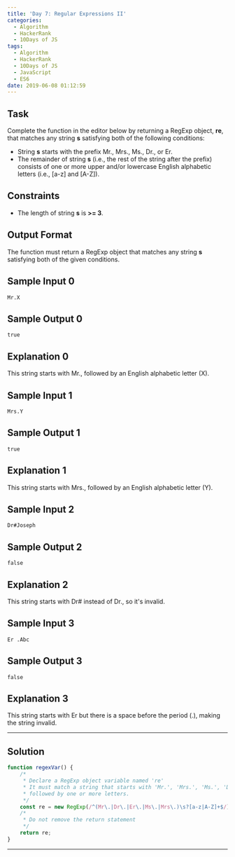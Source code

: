 ```yaml
---
title: 'Day 7: Regular Expressions II'
categories:
  - Algorithm
  - HackerRank
  - 10Days of JS
tags:
  - Algorithm
  - HackerRank
  - 10Days of JS
  - JavaScript
  - ES6
date: 2019-06-08 01:12:59
---
```


## Task

Complete the function in the editor below by returning a RegExp object, **re**, that matches any string **s** satisfying both of the following conditions:

- String **s** starts with the prefix Mr., Mrs., Ms., Dr., or Er.
- The remainder of string **s** (i.e., the rest of the string after the prefix) consists of one or more upper and/or lowercase English alphabetic letters (i.e., [a-z] and [A-Z]).

## Constraints
   
- The length of string **s** is **>= 3**.


## Output Format
   
The function must return a RegExp object that matches any string **s** satisfying both of the given conditions.


## Sample Input 0
```
Mr.X
```

## Sample Output 0
```
true
```

## Explanation 0

This string starts with Mr., followed by an English alphabetic letter (X).


## Sample Input 1
```
Mrs.Y
```

## Sample Output 1
```
true
```

## Explanation 1

This string starts with Mrs., followed by an English alphabetic letter (Y).


## Sample Input 2
```
Dr#Joseph
```

## Sample Output 2
```
false
```

## Explanation 2

This string starts with Dr# instead of Dr., so it's invalid.


## Sample Input 3
```
Er .Abc
```

## Sample Output 3
```
false
```

## Explanation 3

This string starts with Er but there is a space before the period (.), making the string invalid.


---

## Solution

```javascript
function regexVar() {
    /*
     * Declare a RegExp object variable named 're'
     * It must match a string that starts with 'Mr.', 'Mrs.', 'Ms.', 'Dr.', or 'Er.', 
     * followed by one or more letters.
     */
    const re = new RegExp(/^(Mr\.|Dr\.|Er\.|Ms\.|Mrs\.)\s?[a-z|A-Z]+$/);
    /*
     * Do not remove the return statement
     */
    return re;
}
```

---